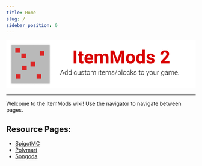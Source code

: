 ```yaml
---
title: Home
slug: /
sidebar_position: 0
---
```


![Header](https://github.com/CodeDoctorDE/ItemMods/blob/develop/assets/header.png?raw=true)

---

Welcome to the ItemMods wiki!
Use the navigator to navigate between pages.

## Resource Pages:
* [SpigotMC](https://www.spigotmc.org/resources/72461/) 
* [Polymart](https://polymart.org/resource/15)
* [Songoda](https://songoda.com/marketplace/product/162)
